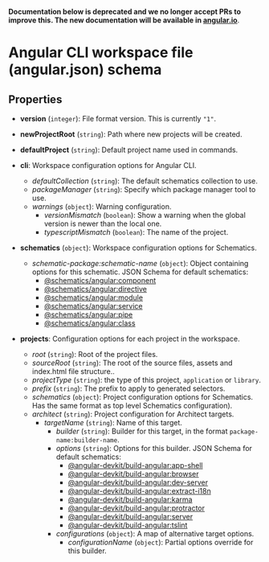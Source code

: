 <!-- Links in /docs/documentation should NOT have `.md` at the end, because they end up in our wiki at release. -->
**Documentation below is deprecated and we no longer accept PRs to improve this. The new documentation will be available in [angular.io](https://angular.io)**.

# Angular CLI workspace file (angular.json) schema

## Properties

- **version** (`integer`): File format version. This is currently `"1"`.

- **newProjectRoot** (`string`): Path where new projects will be created.

- **defaultProject** (`string`): Default project name used in commands.

- **cli**: Workspace configuration options for Angular CLI.
  - *defaultCollection* (`string`): The default schematics collection to use.
  - *packageManager* (`string`): Specify which package manager tool to use.
  - *warnings* (`object`): Warning configuration.
    - *versionMismatch* (`boolean`): Show a warning when the global version is newer than the local one.
    - *typescriptMismatch* (`boolean`): The name of the project.

- **schematics** (`object`): Workspace configuration options for Schematics.
  - *schematic-package:schematic-name* (`object`): Object containing options for this schematic. JSON Schema for default schematics:
    - [@schematics/angular:component](https://github.com/angular/angular-cli/blob/v6.0.0-rc.8/packages/%40angular/cli/lib/config/schema.json#L74-L144)
    - [@schematics/angular:directive](https://github.com/angular/angular-cli/blob/v6.0.0-rc.8/packages/%40angular/cli/lib/config/schema.json#L145-L186)
    - [@schematics/angular:module](https://github.com/angular/angular-cli/blob/v6.0.0-rc.8/packages/%40angular/cli/lib/config/schema.json#L187-L223)
    - [@schematics/angular:service](https://github.com/angular/angular-cli/blob/v6.0.0-rc.8/packages/%40angular/cli/lib/config/schema.json#L224-L238)
    - [@schematics/angular:pipe](https://github.com/angular/angular-cli/blob/v6.0.0-rc.8/packages/%40angular/cli/lib/config/schema.json#L239-L269)
    - [@schematics/angular:class](https://github.com/angular/angular-cli/blob/v6.0.0-rc.8/packages/%40angular/cli/lib/config/schema.json#L270-L279)


- **projects**: Configuration options for each project in the workspace.
  - *root* (`string`): Root of the project files.
  - *sourceRoot* (`string`): The root of the source files, assets and index.html file structure..
  - *projectType* (`string`): the type of this project, `application` or `library`.
  - *prefix* (`string`): The prefix to apply to generated selectors.
  - *schematics* (`object`): Project configuration options for Schematics. Has the same format as top level Schematics configuration).
  - *architect* (`string`): Project configuration for Architect targets.
    - *targetName* (`string`): Name of this target.
      - *builder* (`string`): Builder for this target, in the format `package-name:builder-name`.
      - *options* (`string`): Options for this builder.
        JSON Schema for default schematics:
        - [@angular-devkit/build-angular:app-shell](https://github.com/angular/angular-cli/blob/v6.0.0-rc.8/packages/%40angular/cli/lib/config/schema.json#L489-L520)
        - [@angular-devkit/build-angular:browser](https://github.com/angular/angular-cli/blob/v6.0.0-rc.8/packages/%40angular/cli/lib/config/schema.json#L521-L906)
        - [@angular-devkit/build-angular:dev-server](https://github.com/angular/angular-cli/blob/v6.0.0-rc.8/packages/%40angular/cli/lib/config/schema.json#L907-L1028)
        - [@angular-devkit/build-angular:extract-i18n](https://github.com/angular/angular-cli/blob/v6.0.0-rc.8/packages/%40angular/cli/lib/config/schema.json#L1029-L1064)
        - [@angular-devkit/build-angular:karma](https://github.com/angular/angular-cli/blob/v6.0.0-rc.8/packages/%40angular/cli/lib/config/schema.json#L1065-L1267)
        - [@angular-devkit/build-angular:protractor](https://github.com/angular/angular-cli/blob/v6.0.0-rc.8/packages/%40angular/cli/lib/config/schema.json#L1268-L1323)
        - [@angular-devkit/build-angular:server](https://github.com/angular/angular-cli/blob/v6.0.0-rc.8/packages/%40angular/cli/lib/config/schema.json#L1324-L1518)
        - [@angular-devkit/build-angular:tslint](https://github.com/angular/angular-cli/blob/v6.0.0-rc.8/packages/%40angular/cli/lib/config/schema.json#L1519-L1594)
      - *configurations* (`object`): A map of alternative target options.
        - *configurationName* (`object`): Partial options override for this builder.
